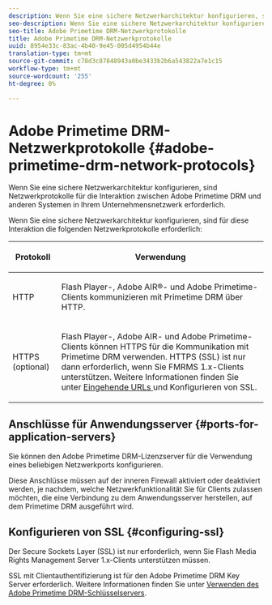 ```yaml
---
description: Wenn Sie eine sichere Netzwerkarchitektur konfigurieren, sind Netzwerkprotokolle für die Interaktion zwischen Adobe Primetime DRM und anderen Systemen in Ihrem Unternehmensnetzwerk erforderlich.
seo-description: Wenn Sie eine sichere Netzwerkarchitektur konfigurieren, sind Netzwerkprotokolle für die Interaktion zwischen Adobe Primetime DRM und anderen Systemen in Ihrem Unternehmensnetzwerk erforderlich.
seo-title: Adobe Primetime DRM-Netzwerkprotokolle
title: Adobe Primetime DRM-Netzwerkprotokolle
uuid: 8954e33c-83ac-4b40-9e45-005d4954b44e
translation-type: tm+mt
source-git-commit: c78d3c87848943a0be3433b2b6a543822a7e1c15
workflow-type: tm+mt
source-wordcount: '255'
ht-degree: 0%

---
```



# Adobe Primetime DRM-Netzwerkprotokolle {#adobe-primetime-drm-network-protocols}

Wenn Sie eine sichere Netzwerkarchitektur konfigurieren, sind Netzwerkprotokolle für die Interaktion zwischen Adobe Primetime DRM und anderen Systemen in Ihrem Unternehmensnetzwerk erforderlich.

Wenn Sie eine sichere Netzwerkarchitektur konfigurieren, sind für diese Interaktion die folgenden Netzwerkprotokolle erforderlich:

<table frame="all" colsep="1" rowsep="1" class="+ topic/table adobe-d/table " id="table_itc_33z_n4"> 
 <thead class="- topic/thead "> 
  <tr rowsep="1" class="- topic/row "> 
   <th colname="1" class="- topic/entry entry"> <p class="- topic/p ">Protokoll </p> </th> 
   <th colname="2" class="- topic/entry entry"> <p class="- topic/p ">Verwendung </p> </th> 
  </tr> 
 </thead>
 <tbody class="- topic/tbody "> 
  <tr rowsep="1" class="- topic/row "> 
   <td colname="1" class="- topic/entry "> <p class="- topic/p ">HTTP </p> </td> 
   <td colname="2" class="- topic/entry "> <p class="- topic/p ">Flash Player-, Adobe AIR®- und Adobe Primetime-Clients kommunizieren mit Primetime DRM über HTTP. </p> </td> 
  </tr> 
  <tr rowsep="0" class="- topic/row "> 
   <td colname="1" class="- topic/entry "> <p class="- topic/p ">HTTPS (optional) </p> </td> 
   <td colname="2" class="- topic/entry "> <p class="- topic/p ">Flash Player-, Adobe AIR- und Adobe Primetime-Clients können HTTPS für die Kommunikation mit Primetime DRM verwenden. HTTPS (SSL) ist nur dann erforderlich, wenn Sie FMRMS 1.x-Clients unterstützen. Weitere Informationen finden Sie unter <a href="../../secure-deployment-guidelines/overview/network-topology-firewall-rules.md" format="dita" scope="local"> Eingehende URLs </a> und Konfigurieren von SSL. </p> </td> 
  </tr> 
 </tbody> 
</table>

## Anschlüsse für Anwendungsserver {#ports-for-application-servers}

Sie können den Adobe Primetime DRM-Lizenzserver für die Verwendung eines beliebigen Netzwerkports konfigurieren.

Diese Anschlüsse müssen auf der inneren Firewall aktiviert oder deaktiviert werden, je nachdem, welche Netzwerkfunktionalität Sie für Clients zulassen möchten, die eine Verbindung zu dem Anwendungsserver herstellen, auf dem Primetime DRM ausgeführt wird.

## Konfigurieren von SSL {#configuring-ssl}

Der Secure Sockets Layer (SSL) ist nur erforderlich, wenn Sie Flash Media Rights Management Server 1.x-Clients unterstützen müssen.

SSL mit Clientauthentifizierung ist für den Adobe Primetime DRM Key Server erforderlich. Weitere Informationen finden Sie unter [Verwenden des Adobe Primetime DRM-Schlüsselservers](../../using-the-drm-key-server/requirements.md).